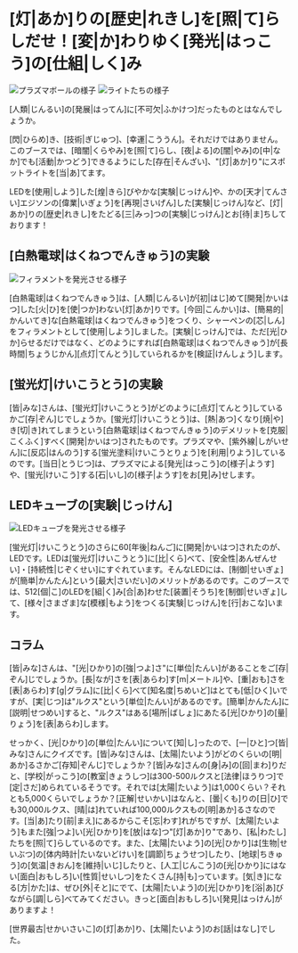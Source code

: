 # [灯|あか]りの[歴史|れきし]を[照|て]らしだせ！[変|か]わりゆく[発光|はっこう]の[仕組|しく]み
![プラズマボールの様子](/img/light/light_carousel_3.png)
![ライトたちの様子](/img/light/light_carousel_4.png)

[人類|じんるい]の[発展|はってん]に[不可欠|ふかけつ]だったものとはなんでしょうか。

[閃|ひらめ]き、[技術|ぎじゅつ]、[幸運|こううん]。それだけではありません。このブースでは、[暗闇|くらやみ]を[照|て]らし、[夜|よる]の[闇|やみ]の[中|なか]でも[活動|かつどう]できるようにした[存在|そんざい]、"[灯|あか]り"にスポットライトを[当|あ]てます。

LEDを[使用|しよう]した[煌|きら]びやかな[実験|じっけん]や、かの[天才|てんさい]エジソンの[偉業|いぎょう]を[再現|さいげん]した[実験|じっけん]など、[灯|あか]りの[歴史|れきし]をたどる[三|みっ]つの[実験|じっけん]とお[待|ま]ちしております！

## [白熱電球|はくねつでんきゅう]の実験

![フィラメントを発光させる様子](/img/light/灯り_ふぃらめんと.jpg)

[白熱電球|はくねつでんきゅう]は、[人類|じんるい]が[初|はじ]めて[開発|かいはつ]した[火|ひ]を[使|つか]わない[灯|あか]りです。[今回|こんかい]は、[簡易的|かんいてき]な[白熱電球|はくねつでんきゅう]をつくり、シャーペンの[芯|しん]をフィラメントとして[使用|しよう]しました。[実験|じっけん]では、ただ[光|ひか]らせるだけではなく、どのようにすれば[白熱電球|はくねつでんきゅう]が[長時間|ちょうじかん][点灯|てんとう]していられるかを[検証|けんしょう]します。

## [蛍光灯|けいこうとう]の実験

[皆|みな]さんは、[蛍光灯|けいこうとう]がどのように[点灯|てんとう]しているかご[存|ぞん]じでしょうか。[蛍光灯|けいこうとう]は、[熱|あつ]くなり[焼|や]き[切|き]れてしまうという[白熱電球|はくねつでんきゅう]のデメリットを[克服|こくふく]すべく[開発|かいはつ]されたものです。プラズマや、[紫外線|しがいせん]に[反応|はんのう]する[蛍光塗料|けいこうとりょう]を[利用|りよう]しているのです。[当日|とうじつ]は、プラズマによる[発光|はっこう]の[様子|ようす]や、[蛍光|けいこう]する[石|いし]の[様子|ようす]をお[見|み]せします。

## LEDキューブの[実験|じっけん]

![LEDキューブを発光させる様子](/img/light/灯り_LEDきゅーぶ.png)

[蛍光灯|けいこうとう]のさらに60[年後|ねんご]に[開発|かいはつ]されたのが、LEDです。LEDは[蛍光灯|けいこうとう]に[比|くら]べて、[安全性|あんぜんせい]・[持続性|じぞくせい]にすぐれています。そんなLEDには、[制御|せいぎょ]が[簡単|かんたん]という[最大|さいだい]のメリットがあるのです。このブースでは、512[個|こ]のLEDを[組|く]み[合|あ]わせた[装置|そうち]を[制御|せいぎょ]して、[様々|さまざま]な[模様|もよう]をつくる[実験|じっけん]を[行|おこな]います。

## コラム

[皆|みな]さんは、"[光|ひかり]の[強|つよ]さ"に[単位|たんい]があることをご[存|ぞん]じでしょうか。[長|なが]さを[表|あらわ]す[m|メートル]や、[重|おも]さを[表|あらわ]す[g|グラム]に[比|くら]べて[知名度|ちめいど]はとても[低|ひく]いですが、[実|じつ]は"ルクス"という[単位|たんい]があるのです。[簡単|かんたん]に[説明|せつめい]すると、"ルクス"はある[場所|ばしょ]にあたる[光|ひかり]の[量|りょう]を[表|あらわ]します。

せっかく、[光|ひかり]の[単位|たんい]について[知|し]ったので、[一|ひと]つ[皆|みな]さんにクイズです。[皆|みな]さんは、[太陽|たいよう]がどのくらいの[明|あか]るさかご[存知|ぞんじ]でしょうか？[皆|みな]さんの[身|み]の[回|まわ]りだと、[学校|がっこう]の[教室|きょうしつ]は300-500ルクスと[法律|ほうりつ]で[定|さだ]められているそうです。それでは[太陽|たいよう]は1,000くらい？それとも5,000くらいでしょうか？[正解|せいかい]はなんと、[曇|くも]りの[日|ひ]でも30,000ルクス、[晴|は]れていれば100,000ルクスもの[明|あか]るさなのです。[当|あ]たり[前|まえ]にあるからこそ[忘|わす]れがちですが、[太陽|たいよう]もまた[強|つよ]い[光|ひかり]を[放|はな]つ"[灯|あか]り"であり、[私|わたし]たちを[照|て]らしているのです。また、[太陽|たいよう]の[光|ひかり]は[生物|せいぶつ]の[体内時計|たいないどけい]を[調節|ちょうせつ]したり、[地球|ちきゅう]の[気温|きおん]を[維持|いじ]したりと、[人工|じんこう]の[光|ひかり]にはない[面白|おもしろ]い[性質|せいしつ]をたくさん[持|も]っています。[気|き]になる[方|かた]は、ぜひ[外|そと]にでて、[太陽|たいよう]の[光|ひかり]を[浴|あ]びながら[調|しら]べてみてください。きっと[面白|おもしろ]い[発見|はっけん]がありますよ！

[世界最古|せかいさいこ]の[灯|あか]り、[太陽|たいよう]のお[話|はなし]でした。